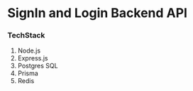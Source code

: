 # SignIn and Login Backend API 


### TechStack

1. Node.js
2. Express.js
3. Postgres SQL
4. Prisma
5. Redis
